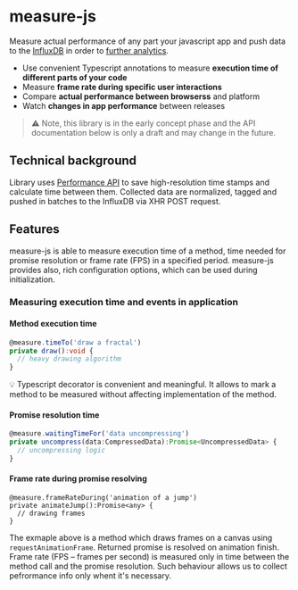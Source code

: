 # measure-js
Measure actual performance of any part your javascript app and push data to the [InfluxDB](https://influxdata.com/time-series-platform/influxdb/) in order to [further analytics](https://influxdata.com/time-series-platform/chronograf/).

* Use convenient Typescript annotations to measure **execution time of different parts of your code**
* Measure **frame rate during specific user interactions**
* Compare **actual performance between browserss** and platform
* Watch **changes in app performance** between releases

> :warning: Note, this library is in the early concept phase and the API documentation below is only a draft and may change in the future.

## Technical background
Library uses [Performance API](https://developer.mozilla.org/pl/docs/Web/API/Performance) to save high-resolution time stamps and calculate time between them. Collected data are normalized, tagged and pushed in batches to the InfluxDB via XHR POST request. 

## Features
measure-js is able to measure execution time of a method, time needed for promise resolution or frame rate (FPS) in a specified period. measure-js provides also, rich configuration options, which can be used during initialization.

### Measuring execution time and events in application
#### Method execution time

```typescript
@measure.timeTo('draw a fractal')
private draw():void {
  // heavy drawing algorithm
}
```

:bulb: Typescript decorator is convenient and meaningful. It allows to mark a method to be measured without affecting implementation of the method.

#### Promise resolution time

```typescript
@measure.waitingTimeFor('data uncompressing')
private uncompress(data:CompressedData):Promise<UncompressedData> {
  // uncompressing logic
}
```

#### Frame rate during promise resolving

```
@measure.frameRateDuring('animation of a jump')
private animateJump():Promise<any> {
  // drawing frames
}
```

The exmaple above is a method which draws frames on a canvas using `requestAnimationFrame`. Returned promise is resolved on animation finish. Frame rate (FPS – frames per second) is measured only in time between the method call and the promise resolution. Such behaviour allows us to collect pefrormance info only whent it's necessary.
